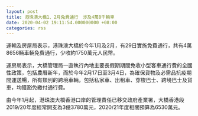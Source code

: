 ```yaml
---
layout: post
title: 港珠澳大橋1、2月免費通行　涉及4萬8千輛車
date: 2020-04-02 19:11:54.000000000 +08:00
categories: rss
---
```


運輸及房屋局表示，港珠澳大橋於今年1月及2月，有29日實施免費通行，共有4萬8656輛車輛免費通行，少收約1750萬元人民幣。

運房局表示，大橋管理局一直執行內地主要長假期期間免收小型客車通行費的全國性政策，包括農曆新年，而於今年2月17日至3月4日，為確保貨物及必需品抗疫期間運送暢，所有類別的跨境車輛，包括私家車、出租車、穿梭巴士、跨境巴士及貨車，均獲豁免繳付通行費。

由今年1月起，港珠澳大橋香港口岸的管理責任已移交政府產業署，大橋香港段2019/20年度經常開支為3億3780萬元，2020/21年度相關預算為6530萬元。

